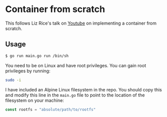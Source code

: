 # Container from scratch

This follows Liz Rice's talk on [Youtube](https://www.youtube.com/watch?v=8fi7uSYlOdc) on implementing a container from scratch. 

## Usage

```bash
$ go run main.go run /bin/sh
```

You need to be on Linux and have root privileges. You can gain root privileges by running:

```bash
sudo -i
```
I have included an Alpine Linux filesystem in the repo. You should copy this and modify this line in the `main.go` file to point to the location of the filesystem on your machine:

```go
const rootfs = "absolute/path/to/rootfs"
```
